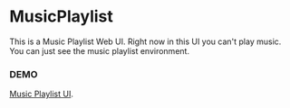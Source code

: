 # MusicPlaylist
This is a Music Playlist Web UI. Right now in this UI you can't play music. You can just see the music playlist environment.

### DEMO
[Music Playlist UI](https://maruf-ahmed76.github.io/MusicPlaylist/).

